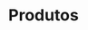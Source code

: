 ---
title: Produtos
title_seo: ''
description: Lista de produtos
image: ''
draft: false
noindex: true
translationKey: products
---